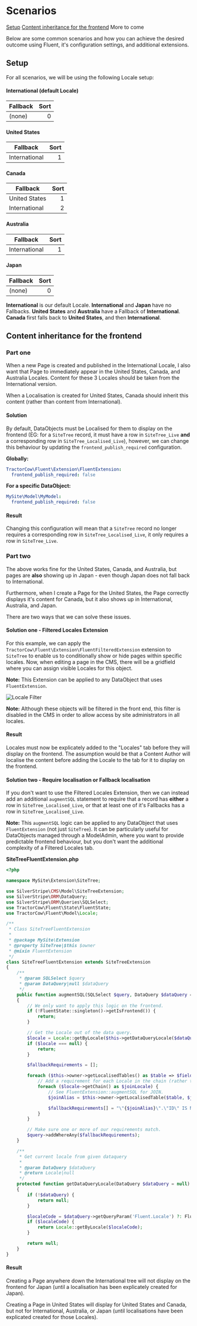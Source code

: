 # Scenarios

[Setup](#setup)
[Content inheritance for the frontend](#content-inheritance-for-the-frontend)
More to come

Below are some common scenarios and how you can achieve the desired outcome using Fluent, it's configuration settings,
 and additional extensions.

## Setup

For all scenarios, we will be using the following Locale setup:

#### International (default Locale)

| Fallback | Sort |
| --- | ---: |
| (none) | 0 |

#### United States

| Fallback | Sort |
| --- | ---: |
| International | 1 |

#### Canada

| Fallback | Sort |
| --- | ---: |
| United States | 1 |
| International | 2 |

#### Australia

| Fallback | Sort |
| --- | ---: |
| International | 1 |

#### Japan

| Fallback | Sort |
| --- | ---: |
| (none) | 0 |

**International** is our default Locale.
**International** and **Japan** have no Fallbacks.
**United States** and **Australia** have a Fallback of **International**.
**Canada** first falls back to **United States**, and then **International**.

## Content inheritance for the frontend

### Part one

When a new Page is created and published in the International Locale, I also want that Page to immediately appear in the United States, Canada, and Australia Locales. Content for these 3 Locales should be taken from the International version.

When a Localisation is created for United States, Canada should inherit this content (rather than content from International).

#### Solution

By default, DataObjects must be Localised for them to display on the frontend (EG: for a `SiteTree` record, it must have a row in `SiteTree_Live` **and** a corresponding row in `SiteTree_Localised_Live`), however, we can change this behaviour by updating the `frontend_publish_required` configuration.

**Globally:**
```yaml
TractorCow\Fluent\Extension\FluentExtension:
  frontend_publish_required: false
```

**For a specific DataObject:**
```yaml
MySite\Model\MyModel:
  frontend_publish_required: false
```

#### Result

Changing this configuration will mean that a `SiteTree` record no longer requires a corresponding row in `SiteTree_Localised_Live`, it only requires a row in `SiteTree_Live`.

### Part two

The above works fine for the United States, Canada, and Australia, but pages are **also** showing up in Japan - even though Japan does not fall back to International.

Furthermore, when I create a Page for the United States, the Page correctly displays it's content for Canada, but it also shows up in International, Australia, and Japan.

There are two ways that we can solve these issues.

#### Solution one - Filtered Locales Extension

For this example, we can apply the `TractorCow\Fluent\Extension\FluentFilteredExtension` extension to `SiteTree` to enable us to conditionally show or hide pages within specific locales. Now, when editing a page in the CMS, there will be a gridfield where you can assign visible Locales for this object.

**Note:** This Extension can be applied to any DataObject that uses `FluentExtension`.

![Locale Filter](images/locale-filter.png "Locale filter")

**Note:** Although these objects will be filtered in the front end, this filter is disabled in the CMS in order to allow access by site administrators in all locales.

#### Result

Locales must now be explicately added to the "Locales" tab before they will display on the frontend. The assumption would be that a Content Author will localise the content before adding the Locale to the tab for it to display on the frontend.

#### Solution two - Require localisation or Fallback localisation

If you don't want to use the Filtered Locales Extension, then we can instead add an additional `augmentSQL` statement to require that a record has **either** a row in `SiteTree_Localised_Live`, or that at least one of it's Fallbacks has a row in `SiteTree_Localised_Live`.

**Note:** This `augmentSQL` logic can be applied to any DataObject that uses `FluentExtension` (not just `SiteTree`). It can be particularly useful for DataObjects managed through a ModelAdmin, where you want to provide predictable frontend behaviour, but you don't want the additional complexity of a Filtered Locales tab.

**SiteTreeFluentExtension.php**
```php
<?php

namespace MySite\Extension\SiteTree;

use SilverStripe\CMS\Model\SiteTreeExtension;
use SilverStripe\ORM\DataQuery;
use SilverStripe\ORM\Queries\SQLSelect;
use TractorCow\Fluent\State\FluentState;
use TractorCow\Fluent\Model\Locale;

/**
 * Class SiteTreeFluentExtension
 *
 * @package MySite\Extension
 * @property SiteTree|$this $owner
 * @mixin FluentExtension
 */
class SiteTreeFluentExtension extends SiteTreeExtension
{
    /**
     * @param SQLSelect $query
     * @param DataQuery|null $dataQuery
     */
    public function augmentSQL(SQLSelect $query, DataQuery $dataQuery = null)
    {
        // We only want to apply this logic on the frontend.
        if (!FluentState::singleton()->getIsFrontend()) {
            return;
        }

        // Get the Locale out of the data query.
        $locale = Locale::getByLocale($this->getDataQueryLocale($dataQuery));
        if ($locale === null) {
            return;
        }

        $fallbackRequirements = [];

        foreach ($this->owner->getLocalisedTables() as $table => $fields) {
            // Add a requirement for each Locale in the chain (rather than only for the active Locale).
            foreach ($locale->getChain() as $joinLocale) {
                // See FluentExtension::augmentSQL for JOIN.
                $joinAlias = $this->owner->getLocalisedTable($table, $joinLocale->Locale);

                $fallbackRequirements[] = "\"{$joinAlias}\".\"ID\" IS NOT NULL";
            }
        }

        // Make sure one or more of our requirements match.
        $query->addWhereAny($fallbackRequirements);
    }

    /**
     * Get current locale from given dataquery
     *
     * @param DataQuery $dataQuery
     * @return Locale|null
     */
    protected function getDataQueryLocale(DataQuery $dataQuery = null)
    {
        if (!$dataQuery) {
            return null;
        }

        $localeCode = $dataQuery->getQueryParam('Fluent.Locale') ?: FluentState::singleton()->getLocale();
        if ($localeCode) {
            return Locale::getByLocale($localeCode);
        }

        return null;
    }
}
```

#### Result

Creating a Page anywhere down the International tree will not display on the frontend for Japan (until a localisation has been explicately created for Japan).

Creating a Page in United States will display for United States and Canada, but not for International, Australia, or Japan (until localisations have been explicated created for those Locales).
